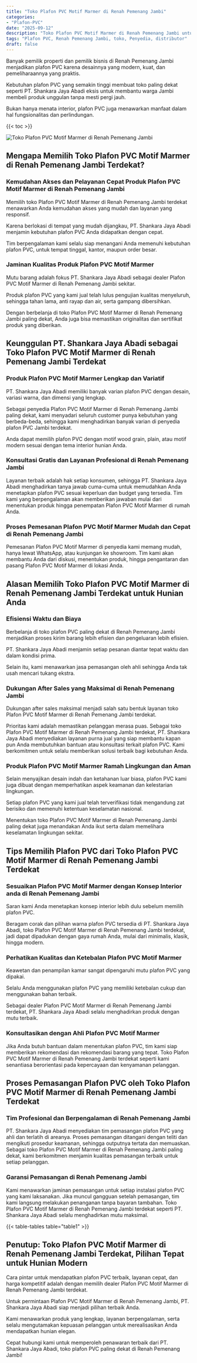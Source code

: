 ```yaml
---
title: "Toko Plafon PVC Motif Marmer di Renah Pemenang Jambi"
categories: 
- "Plafon-PVC"
date: "2025-09-12"
description: "Toko Plafon PVC Motif Marmer di Renah Pemenang Jambi untuk tempat tinggal, office, serta gerai. Produk terbaik, beragam motif, pilihan warna menarik, beserta servis pemasangan ditangani oleh tenaga ahli ahli dan garansi resmi!|Jasa distribusi Plafon PVC Motif Marmer di Renah Pemenang Jambi untuk kebutuhan tempat tinggal, office, atau ritel, beserta produk unggulan dan pemasangan oleh tim berpengalaman serta kepastian resmi.|Pilihan Plafon PVC Motif Marmer di Renah Pemenang Jambi yang andal bagi hunian, office, dan ritel, bersama material unggulan dan penempatan ditangani oleh tim berpengalaman dan jaminan resmi.|Distribusi Plafon PVC Motif Marmer di Renah Pemenang Jambi untuk hunian, perkantoran, serta toko, dengan plafon terbaik dan penempatan dikerjakan oleh teknisi berpengalaman, dilengkapi beserta kepastian resmi.}"
tags: "Plafon PVC, Renah Pemenang Jambi, toko, Penyedia, distributor"
draft: false
---
```


Banyak pemilik properti dan pemilik bisnis di Renah Pemenang Jambi menjadikan plafon PVC karena desainnya yang modern, kuat, dan pemeliharaannya yang praktis.

Kebutuhan plafon PVC yang semakin tinggi membuat toko paling dekat seperti PT. Shankara Jaya Abadi eksis untuk membantu warga Jambi membeli produk unggulan tanpa mesti pergi jauh.

Bukan hanya menata interior, plafon PVC juga menawarkan manfaat dalam hal fungsionalitas dan perlindungan.

{{< toc >}}

![Toko Plafon PVC Motif Marmer di Renah Pemenang Jambi](/images/Plafon-PVC/Toko-Plafon-PVC-Motif-Marmer-di-Renah-Pemenang-Jambi.png)


## Mengapa Memilih Toko Plafon PVC Motif Marmer di Renah Pemenang Jambi Terdekat?

### Kemudahan Akses dan Pelayanan Cepat Produk Plafon PVC Motif Marmer di Renah Pemenang Jambi

Memilih toko Plafon PVC Motif Marmer di Renah Pemenang Jambi terdekat menawarkan Anda kemudahan akses yang mudah dan layanan yang responsif.

Karena berlokasi di tempat yang mudah dijangkau, PT. Shankara Jaya Abadi menjamin kebutuhan plafon PVC Anda didapatkan dengan cepat.

Tim berpengalaman kami selalu siap menangani Anda memenuhi kebutuhan plafon PVC, untuk tempat tinggal, kantor, maupun order besar.

### Jaminan Kualitas Produk Plafon PVC Motif Marmer

Mutu barang adalah fokus PT. Shankara Jaya Abadi sebagai dealer Plafon PVC Motif Marmer di Renah Pemenang Jambi sekitar.

Produk plafon PVC yang kami jual telah lulus pengujian kualitas menyeluruh, sehingga tahan lama, anti rayap dan air, serta gampang dibersihkan.

Dengan berbelanja di toko Plafon PVC Motif Marmer di Renah Pemenang Jambi paling dekat, Anda juga bisa memastikan originalitas dan sertifikat produk yang diberikan.

## Keunggulan PT. Shankara Jaya Abadi sebagai Toko Plafon PVC Motif Marmer di Renah Pemenang Jambi Terdekat

### Produk Plafon PVC Motif Marmer Lengkap dan Variatif

PT. Shankara Jaya Abadi memiliki banyak varian plafon PVC dengan desain, variasi warna, dan dimensi yang lengkap.

Sebagai penyedia Plafon PVC Motif Marmer di Renah Pemenang Jambi paling dekat, kami menyadari seluruh customer punya kebutuhan yang berbeda-beda, sehingga kami menghadirkan banyak varian di penyedia plafon PVC Jambi terdekat.

Anda dapat memilih plafon PVC dengan motif wood grain, plain, atau motif modern sesuai dengan tema interior hunian Anda.

### Konsultasi Gratis dan Layanan Profesional di Renah Pemenang Jambi

Layanan terbaik adalah hak setiap konsumen, sehingga PT. Shankara Jaya Abadi menghadirkan tanya jawab cuma-cuma untuk memudahkan Anda menetapkan plafon PVC sesuai keperluan dan budget yang tersedia. Tim kami yang berpengalaman akan memberikan jawaban mulai dari menentukan produk hingga penempatan Plafon PVC Motif Marmer di rumah Anda.

### Proses Pemesanan Plafon PVC Motif Marmer Mudah dan Cepat di Renah Pemenang Jambi

Pemesanan Plafon PVC Motif Marmer di penyedia kami memang mudah, hanya lewat WhatsApp, atau kunjungan ke showroom. Tim kami akan membantu Anda dari diskusi, menentukan produk, hingga pengantaran dan pasang Plafon PVC Motif Marmer di lokasi Anda.

## Alasan Memilih Toko Plafon PVC Motif Marmer di Renah Pemenang Jambi Terdekat untuk Hunian Anda

### Efisiensi Waktu dan Biaya

Berbelanja di toko plafon PVC paling dekat di Renah Pemenang Jambi menjadikan proses kirim barang lebih efisien dan pengeluaran lebih efisien.

PT. Shankara Jaya Abadi menjamin setiap pesanan diantar tepat waktu dan dalam kondisi prima.

Selain itu, kami menawarkan jasa pemasangan oleh ahli sehingga Anda tak usah mencari tukang ekstra.

### Dukungan After Sales yang Maksimal di Renah Pemenang Jambi

Dukungan after sales maksimal menjadi salah satu bentuk layanan toko Plafon PVC Motif Marmer di Renah Pemenang Jambi terdekat.

Prioritas kami adalah memastikan pelanggan merasa puas. Sebagai toko Plafon PVC Motif Marmer di Renah Pemenang Jambi terdekat, PT. Shankara Jaya Abadi menyediakan layanan purna jual yang siap membantu kapan pun Anda membutuhkan bantuan atau konsultasi terkait plafon PVC. Kami berkomitmen untuk selalu memberikan solusi terbaik bagi kebutuhan Anda.

### Produk Plafon PVC Motif Marmer Ramah Lingkungan dan Aman

Selain menyajikan desain indah dan ketahanan luar biasa, plafon PVC kami juga dibuat dengan memperhatikan aspek keamanan dan kelestarian lingkungan.

Setiap plafon PVC yang kami jual telah terverifikasi tidak mengandung zat berisiko dan memenuhi ketentuan keselamatan nasional.

Menentukan toko Plafon PVC Motif Marmer di Renah Pemenang Jambi paling dekat juga menandakan Anda ikut serta dalam memelihara keselamatan lingkungan sekitar.

## Tips Memilih Plafon PVC dari Toko Plafon PVC Motif Marmer di Renah Pemenang Jambi Terdekat

### Sesuaikan Plafon PVC Motif Marmer dengan Konsep Interior anda di Renah Pemenang Jambi

Saran kami Anda menetapkan konsep interior lebih dulu sebelum memilih plafon PVC.

Beragam corak dan pilihan warna plafon PVC tersedia di PT. Shankara Jaya Abadi, toko Plafon PVC Motif Marmer di Renah Pemenang Jambi terdekat, jadi dapat dipadukan dengan gaya rumah Anda, mulai dari minimalis, klasik, hingga modern.

### Perhatikan Kualitas dan Ketebalan Plafon PVC Motif Marmer

Keawetan dan penampilan kamar sangat dipengaruhi mutu plafon PVC yang dipakai.

Selalu Anda menggunakan plafon PVC yang memiliki ketebalan cukup dan menggunakan bahan terbaik.

Sebagai dealer Plafon PVC Motif Marmer di Renah Pemenang Jambi terdekat, PT. Shankara Jaya Abadi selalu menghadirkan produk dengan mutu terbaik.

### Konsultasikan dengan Ahli Plafon PVC Motif Marmer

Jika Anda butuh bantuan dalam menentukan plafon PVC, tim kami siap memberikan rekomendasi dan rekomendasi barang yang tepat. Toko Plafon PVC Motif Marmer di Renah Pemenang Jambi terdekat seperti kami senantiasa berorientasi pada kepercayaan dan kenyamanan pelanggan.

## Proses Pemasangan Plafon PVC oleh Toko Plafon PVC Motif Marmer di Renah Pemenang Jambi Terdekat

### Tim Profesional dan Berpengalaman di Renah Pemenang Jambi

PT. Shankara Jaya Abadi menyediakan tim pemasangan plafon PVC yang ahli dan terlatih di areanya. Proses pemasangan ditangani dengan teliti dan mengikuti prosedur keamanan, sehingga outputnya tertata dan memuaskan. Sebagai toko Plafon PVC Motif Marmer di Renah Pemenang Jambi paling dekat, kami berkomitmen menjamin kualitas pemasangan terbaik untuk setiap pelanggan.

### Garansi Pemasangan di Renah Pemenang Jambi

Kami menawarkan jaminan pemasangan untuk setiap instalasi plafon PVC yang kami laksanakan. Jika muncul gangguan setelah pemasangan, tim kami langsung melakukan penanganan tanpa bayaran tambahan. Toko Plafon PVC Motif Marmer di Renah Pemenang Jambi terdekat seperti PT. Shankara Jaya Abadi selalu menghadirkan mutu maksimal.

{{< table-tables table="table1" >}}

## Penutup: Toko Plafon PVC Motif Marmer di Renah Pemenang Jambi Terdekat, Pilihan Tepat untuk Hunian Modern

Cara pintar untuk mendapatkan plafon PVC terbaik, layanan cepat, dan harga kompetitif adalah dengan memilih dealer Plafon PVC Motif Marmer di Renah Pemenang Jambi terdekat.

Untuk permintaan Plafon PVC Motif Marmer di Renah Pemenang Jambi, PT. Shankara Jaya Abadi siap menjadi pilihan terbaik Anda.

Kami menawarkan produk yang lengkap, layanan berpengalaman, serta selalu mengutamakan kepuasan pelanggan untuk merealisasikan Anda mendapatkan hunian elegan.

Cepat hubungi kami untuk memperoleh penawaran terbaik dari PT. Shankara Jaya Abadi, toko plafon PVC paling dekat di Renah Pemenang Jambi!
